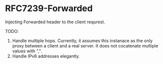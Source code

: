 RFC7239-Forwarded
=================
Injecting Forwarded header to the client requrest.

TODO:
1) Handle multiple hops. Currently, it assumes this instanace as the only proxy between a client and a real server. It does not cocatenate multiple values with ",".
2) Handle IPv6 addresses elegantly.
